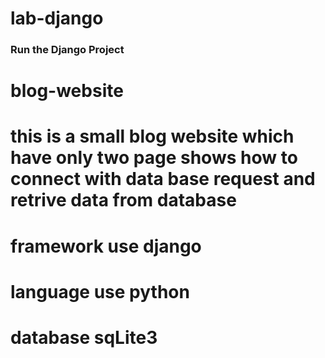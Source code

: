 # lab-django

<!-- ![image](https://user-images.githubusercontent.com/115451707/196919992-edcfea8b-e3f6-4f35-9398-43be66b5622d.png) -->

### Run the Django Project
# blog-website
# this is a small blog website  which have only two page shows how to connect with data base request and retrive data from database
# framework use django
# language use python
# database sqLite3


